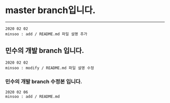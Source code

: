 # master branch입니다.

---

    2020 02 02 
    minsoo : add / README.md 파일 설명 추가 

## 민수의 개발 branch 입니다. 

    2020 02 02 
    minsoo : modify / README.md 파일 설명 수정 
    
### 민수의 개발 branch 수정본 입니다. 

    2020 02 06
    minsoo : add / README.md 